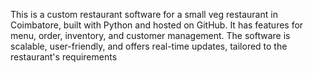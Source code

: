 This is a custom restaurant software for a small veg restaurant in Coimbatore, built with Python and hosted on GitHub. It has features for menu, order, inventory, and customer management. The software is scalable, user-friendly, and offers real-time updates, tailored to the restaurant's requirements

